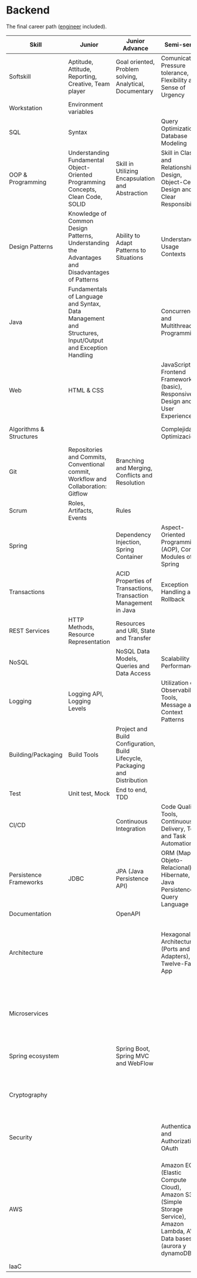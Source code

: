 # Backend

The final career path ([engineer](./engineer-competency-matrix.md) included).

| Skill                   | Junior                                                                                                   | Junior Advance                                                               | Semi-senior                                                                                                               | Semi-senior advanced                                        | Senior                                                                                                                                                               |
| ----------------------- | -------------------------------------------------------------------------------------------------------- | ---------------------------------------------------------------------------- | ------------------------------------------------------------------------------------------------------------------------- | ----------------------------------------------------------- | -------------------------------------------------------------------------------------------------------------------------------------------------------------------- |
| Softskill               | Aptitude, Attitude, Reporting, Creative, Team player                                                     | Goal oriented, Problem solving, Analytical, Documentary                      | Comunication, Pressure tolerance, Flexibility and Sense of Urgency                                                        | Autonomy, Negotiation                                       | Responsibility, Conflict resolution, Coaching                                                                                                                        |
| Workstation             | Environment variables                                                                                    |                                                                              |                                                                                                                           |                                                             |                                                                                                                                                                      |
| SQL                     | Syntax                                                                                                   |                                                                              | Query Optimization, Database Modeling                                                                                     |                                                             |                                                                                                                                                                      |
| OOP & Programming       | Understanding Fundamental Object-Oriented Programming Concepts, Clean Code, SOLID                        | Skill in Utilizing Encapsulation and Abstraction                             | Skill in Class and Relationship Design, Object-Centric Design and Clear Responsibilities                                  |                                                             |                                                                                                                                                                      |
| Design Patterns         | Knowledge of Common Design Patterns, Understanding the Advantages and Disadvantages of Patterns          | Ability to Adapt Patterns to Situations                                      | Understanding Usage Contexts                                                                                              |                                                             |                                                                                                                                                                      |
| Java                    | Fundamentals of Language and Syntax, Data Management and Structures, Input/Output and Exception Handling |                                                                              | Concurrency and Multithreading Programming                                                                                |                                                             |                                                                                                                                                                      |
| Web                     | HTML & CSS                                                                                               |                                                                              | JavaScript and Frontend Frameworks (basic), Responsive Design and User Experience                                         |                                                             |                                                                                                                                                                      |
| Algorithms & Structures |                                                                                                          |                                                                              | Complejidad y Optimización:                                                                                               | Fundamental Data Structures                                 |                                                                                                                                                                      |
| Git                     | Repositories and Commits, Conventional commit, Workflow and Collaboration: Gitflow                       | Branching and Merging, Conflicts and Resolution                              |                                                                                                                           |                                                             |                                                                                                                                                                      |
| Scrum                   | Roles, Artifacts, Events                                                                                 | Rules                                                                        |                                                                                                                           |                                                             | Critical Understanding of Scrum                                                                                                                                      |
| Spring                  |                                                                                                          | Dependency Injection, Spring Container                                       | Aspect-Oriented Programming (AOP), Core Modules of Spring                                                                 |                                                             |                                                                                                                                                                      |
| Transactions            |                                                                                                          | ACID Properties of Transactions, Transaction Management in Java              | Exception Handling and Rollback                                                                                           | Isolation Levels of Transactions                            |                                                                                                                                                                      |
| REST Services           | HTTP Methods, Resource Representation                                                                    | Resources and URI, State and Transfer                                        |                                                                                                                           |                                                             | HTTP Architecture                                                                                                                                                    |
| NoSQL                   |                                                                                                          | NoSQL Data Models, Queries and Data Access                                   | Scalability and Performance                                                                                               | Consistency and Transactions                                |                                                                                                                                                                      |
| Logging                 | Logging API, Logging Levels                                                                              |                                                                              | Utilization of Observability Tools, Message and Context Patterns                                                          |                                                             |                                                                                                                                                                      |
| Building/Packaging      | Build Tools                                                                                              | Project and Build Configuration, Build Lifecycle, Packaging and Distribution |                                                                                                                           |                                                             |                                                                                                                                                                      |
| Test                    | Unit test, Mock                                                                                          | End to end, TDD                                                              |                                                                                                                           |                                                             |                                                                                                                                                                      |
| CI/CD                   |                                                                                                          | Continuous Integration                                                       | Code Quality Tools, Continuous Delivery, Test and Task Automation                                                         | Detailed Lifecycle, Workflows and pipelines                 |                                                                                                                                                                      |
| Persistence Frameworks  | JDBC                                                                                                     | JPA (Java Persistence API)                                                   | ORM (Mapeo Objeto-Relacional), Hibernate, Java Persistence Query Language                                                 |                                                             |                                                                                                                                                                      |
| Documentation           |                                                                                                          | OpenAPI                                                                      |                                                                                                                           |                                                             |                                                                                                                                                                      |
| Architecture            |                                                                                                          |                                                                              | Hexagonal Architecture (Ports and Adapters), Twelve-Factor App                                                            | Event-Driven Architecture, Event Sourcing (Event Storage)   | Usage of Architectures, Reactive Programming, CQRS (Command Query Responsibility Segregation)                                                                        |
| Microservices           |                                                                                                          |                                                                              |                                                                                                                           | Microservices Architecture, Scalability and Fault Tolerance | Decomposition and Clear Responsibilities, Data Management and Communication                                                                                          |
| Spring ecosystem        |                                                                                                          | Spring Boot, Spring MVC and WebFlow                                          |                                                                                                                           | Spring Data, Spring Cloud                                   | Spring Security, Spring Batch, Spring Integration                                                                                                                    |
| Cryptography            |                                                                                                          |                                                                              |                                                                                                                           | Key Management                                              | Encryption and Decryption, Cryptographic Algorithms, Authentication and Integrity                                                                                    |
| Security                |                                                                                                          |                                                                              | Authentication and Authorization, OAuth                                                                                   | Web Threat Protection, Management of Sessions and Tokens    | Use of Tools and Protocols, Certificates                                                                                                                             |
| AWS                     |                                                                                                          |                                                                              | Amazon EC2 (Elastic Compute Cloud), Amazon S3 (Simple Storage Service), Amazon Lambda, AWS Data bases (aurora y dynamoDB) |                                                             | Amazon SNS (Simple Notification Service), Amazon SQS (Simple Queue Service), Networking en AWS (VPCs..), Other products like IAM, AWS.<br>Fargate, EventBridge, etc. |
| IaaC                    |                                                                                                          |                                                                              |                                                                                                                           |                                                             | CDK, Terraform                                                                                                                                                       |